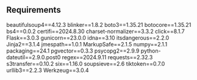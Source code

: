 ## Requirements

beautifulsoup4==4.12.3
blinker==1.8.2
boto3==1.35.21
botocore==1.35.21
bs4==0.0.2
certifi==2024.8.30
charset-normalizer==3.3.2
click==8.1.7
Flask==3.0.3
gunicorn==23.0.0
idna==3.10
itsdangerous==2.2.0
Jinja2==3.1.4
jmespath==1.0.1
MarkupSafe==2.1.5
numpy==2.1.1
packaging==24.1
pgvector==0.3.3
psycopg2==2.9.9
python-dateutil==2.9.0.post0
regex==2024.9.11
requests==2.32.3
s3transfer==0.10.2
six==1.16.0
soupsieve==2.6
tiktoken==0.7.0
urllib3==2.2.3
Werkzeug==3.0.4
